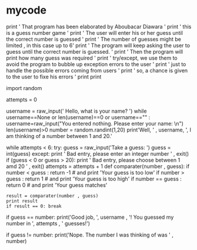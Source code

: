 # mycode
print '                 That program has been elaborated by Aboubacar Diawara '
print '                                        this is a guess number game '
print '         The user will enter his or her guess until the correct number is guessed '
print '                The number of guesses might be limited , in this case up to  6'
print '    The program will keep asking the user to guess until the correct number is guessed. '
print '                     Then the program will print how many guess was required '
print '  try/except, we use them to avoid the program to bubble up exception errors to the user '
print '                         just to handle the possible errors coming from users '
print '                           so, a chance is given to the user to fixe his errors '
print
print

import random

attempts = 0

username = raw_input('               Hello, what is your name?  ')
while username==None or len(username)==0 or username=="" :
                username=raw_input("You entered nothing. Please enter your name: \n")
                len(username)>0
number = random.randint(1,20)
print'Well, ' , username, ', I am thinking of a number between 1 and 20.'

while attempts < 6:
    try:
        guess = raw_input('Take a guess:  ')
        guess = int(guess)
    except:
        print ' Bad entry, please enter an integer number ' , exit()
    if (guess < 0 or guess > 20):
        print ' Bad entry, please choose between 1 amd 20 ' , exit()
    attempts = attempts + 1
    def comparater(number , guess):
        if number < guess :
            return -1  # and print 'Your guess is too low'
        if number > guess :
            return 1  # and print 'Your guess is too high'
        if number == guess :
            return 0  # and print 'Your guess matches'
        

    result = comparater(number , guess)
    print result
    if result == 0: break

if guess == number:
     print('Good job, ', username , '! You guessed my number in ',  attempts , ' guesses!')

if guess != number:
     print('Nope. The number I was thinking of was ' , number)
    

